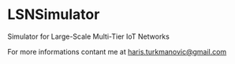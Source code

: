 # LSNSimulator
Simulator for Large-Scale Multi-Tier IoT Networks

For more informations contant me at haris.turkmanovic@gmail.com
